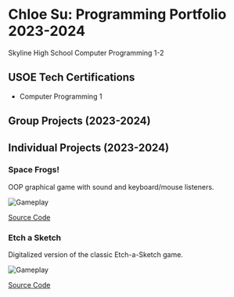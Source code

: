 # Chloe Su: Programming Portfolio 2023-2024
Skyline High School Computer Programming 1-2


## USOE Tech Certifications
* Computer Programming 1


## Group Projects (2023-2024)


## Individual Projects (2023-2024)


### Space Frogs!
OOP graphical game with sound and keyboard/mouse listeners.

![Gameplay](https://github.com/akiaxin/programming/blob/main/images/SF1.png)

[Source Code](https://github.com/akiaxin/programming/blob/main/src/SpaceFrogs.zip)


### Etch a Sketch
Digitalized version of the classic Etch-a-Sketch game.

![Gameplay](https://github.com/akiaxin/programming/blob/main/images/EAS1.png)

[Source Code](https://github.com/akiaxin/programming/blob/main/src/EtchASketch.zip)
